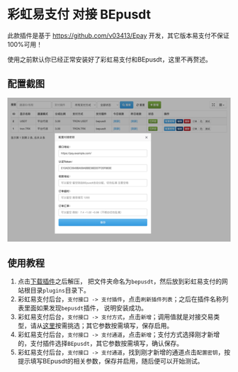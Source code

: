 # 彩虹易支付 对接 BEpusdt

此款插件是基于 https://github.com/v03413/Epay 开发，其它版本易支付不保证100%可用！

使用之前默认你已经正常安装好了彩虹易支付和BEpusdt，这里不再赘述。

## 配置截图

![bepusdt](./doc/screenshot.png)

## 使用教程

1. 点击[下载插件](https://github.com/v03413/Epay-BEpusdt/archive/refs/heads/main.zip)之后解压，
   把文件夹命名为`bepusdt`，然后放到彩虹易支付的网站根目录`plugins`目录下。
2. 彩虹易支付后台，`支付接口 -> 支付插件`，点击`刷新插件列表`；之后在插件名称列表里面如果发现`bepusdt`插件，
   说明安装成功。
3. 彩虹易支付后台，`支付接口 -> 支付方式`，点击`新增`；调用值就是对接交易类型，请从[这里](https://github.com/v03413/BEpusdt/blob/main/docs/trade-type.md)按需挑选；其它参数按需填写，保存启用。  
4. 彩虹易支付后台，`支付接口 -> 支付通道`，点击`新增`；支付方式选择刚才新增的，支付插件选择`BEpusdt`，其它参数按需填写，确认保存。
5. 彩虹易支付后台，`支付接口 -> 支付通道`，找到刚才新增的通道点击`配置密钥`，按提示填写BEpusdt的相关参数，保存并启用，随后便可以开始测试。
